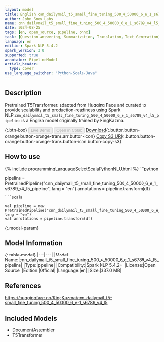 ```yaml
---
layout: model
title: English cnn_dailymail_t5_small_fine_tuning_500_4_50000_6_e_1_s6789_v4_l5_pipeline pipeline T5Transformer from KingKazma
author: John Snow Labs
name: cnn_dailymail_t5_small_fine_tuning_500_4_50000_6_e_1_s6789_v4_l5_pipeline
date: 2024-08-25
tags: [en, open_source, pipeline, onnx]
task: [Question Answering, Summarization, Translation, Text Generation]
language: en
edition: Spark NLP 5.4.2
spark_version: 3.0
supported: true
annotator: PipelineModel
article_header:
  type: cover
use_language_switcher: "Python-Scala-Java"
---
```


## Description

Pretrained T5Transformer, adapted from Hugging Face and curated to provide scalability and production-readiness using Spark NLP.`cnn_dailymail_t5_small_fine_tuning_500_4_50000_6_e_1_s6789_v4_l5_pipeline` is a English model originally trained by KingKazma.

{:.btn-box}
<button class="button button-orange" disabled>Live Demo</button>
<button class="button button-orange" disabled>Open in Colab</button>
[Download](https://s3.amazonaws.com/auxdata.johnsnowlabs.com/public/models/cnn_dailymail_t5_small_fine_tuning_500_4_50000_6_e_1_s6789_v4_l5_pipeline_en_5.4.2_3.0_1724556678724.zip){:.button.button-orange.button-orange-trans.arr.button-icon}
[Copy S3 URI](s3://auxdata.johnsnowlabs.com/public/models/cnn_dailymail_t5_small_fine_tuning_500_4_50000_6_e_1_s6789_v4_l5_pipeline_en_5.4.2_3.0_1724556678724.zip){:.button.button-orange.button-orange-trans.button-icon.button-copy-s3}

## How to use



<div class="tabs-box" markdown="1">
{% include programmingLanguageSelectScalaPythonNLU.html %}
```python

pipeline = PretrainedPipeline("cnn_dailymail_t5_small_fine_tuning_500_4_50000_6_e_1_s6789_v4_l5_pipeline", lang = "en")
annotations =  pipeline.transform(df)   

```
```scala

val pipeline = new PretrainedPipeline("cnn_dailymail_t5_small_fine_tuning_500_4_50000_6_e_1_s6789_v4_l5_pipeline", lang = "en")
val annotations = pipeline.transform(df)

```
</div>

{:.model-param}
## Model Information

{:.table-model}
|---|---|
|Model Name:|cnn_dailymail_t5_small_fine_tuning_500_4_50000_6_e_1_s6789_v4_l5_pipeline|
|Type:|pipeline|
|Compatibility:|Spark NLP 5.4.2+|
|License:|Open Source|
|Edition:|Official|
|Language:|en|
|Size:|337.0 MB|

## References

https://huggingface.co/KingKazma/cnn_dailymail_t5-small_fine_tuning_500_4_50000_6_e-1_s6789_v4_l5

## Included Models

- DocumentAssembler
- T5Transformer